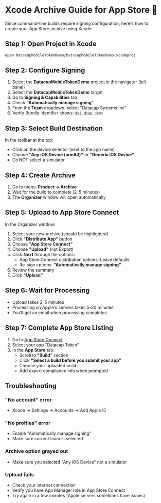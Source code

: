 # Xcode Archive Guide for App Store 📱

Since command-line builds require signing configuration, here's how to create your App Store archive using Xcode:

## Step 1: Open Project in Xcode
```bash
open DatacapMobileTokenDemo/DatacapMobileTokenDemo.xcodeproj
```

## Step 2: Configure Signing
1. Select the **DatacapMobileTokenDemo** project in the navigator (left panel)
2. Select the **DatacapMobileTokenDemo** target
3. Go to **Signing & Capabilities** tab
4. Check **"Automatically manage signing"**
5. From the **Team** dropdown, select "Datacap Systems Inc"
6. Verify Bundle Identifier shows: `dsi.dcap.demo`

## Step 3: Select Build Destination
In the toolbar at the top:
- Click on the device selector (next to the app name)
- Choose **"Any iOS Device (arm64)"** or **"Generic iOS Device"**
- Do NOT select a simulator

## Step 4: Create Archive
1. Go to menu: **Product → Archive**
2. Wait for the build to complete (2-5 minutes)
3. The **Organizer** window will open automatically

## Step 5: Upload to App Store Connect
In the Organizer window:
1. Select your new archive (should be highlighted)
2. Click **"Distribute App"** button
3. Choose **"App Store Connect"**
4. Choose **"Upload"** (not Export)
5. Click **Next** through the options:
   - App Store Connect distribution options: Leave defaults
   - Re-sign options: **"Automatically manage signing"**
6. Review the summary
7. Click **"Upload"**

## Step 6: Wait for Processing
- Upload takes 2-5 minutes
- Processing on Apple's servers takes 5-30 minutes
- You'll get an email when processing completes

## Step 7: Complete App Store Listing
1. Go to [App Store Connect](https://appstoreconnect.apple.com)
2. Select your app "Datacap Token"
3. In the **App Store** tab:
   - Scroll to **"Build"** section
   - Click **"Select a build before you submit your app"**
   - Choose your uploaded build
   - Add export compliance info when prompted

## Troubleshooting

### "No account" error
- Xcode → Settings → Accounts → Add Apple ID

### "No profiles" error  
- Enable "Automatically manage signing"
- Make sure correct team is selected

### Archive option grayed out
- Make sure you selected "Any iOS Device" not a simulator

### Upload fails
- Check your internet connection
- Verify you have App Manager role in App Store Connect
- Try again in a few minutes (Apple servers sometimes have issues)
